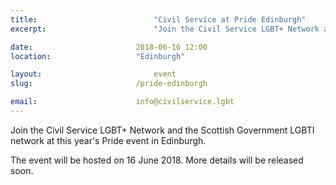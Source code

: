 ```yaml
---
title:  						"Civil Service at Pride Edinburgh"
excerpt:	  					"Join the Civil Service LGBT+ Network and the Scottish Government LGBTI network Edinburgh's annual Pride event."

date:	 					2018-06-16 12:00
location: 					"Edinburgh"

layout: 						event
slug:						/pride-edinburgh

email: 						info@civilservice.lgbt
---
```


Join the Civil Service LGBT+ Network and the Scottish Government LGBTI network at this year's Pride event in Edinburgh.

The event will be hosted on 16 June 2018. More details will be released soon.